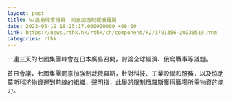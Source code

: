 ```yaml
---
layout: post
title: G7廣島峰會揭幕　同意加強制裁俄羅斯
date: 2023-05-19 18:25:17.000000000 +08:00
link: https://news.rthk.hk/rthk/ch/component/k2/1701356-20230519.htm
categories: rthk
---
```


一連三天的七國集團峰會在日本廣島召開，討論全球經濟、俄烏戰事等議題。

首日會議，七國集團同意加強制裁俄羅斯，針對科技、工業設備和服務，以及協助莫斯科將物資運到前線的組織，聲明指，此舉將限制俄羅斯獲得戰場所需物資的能力。
